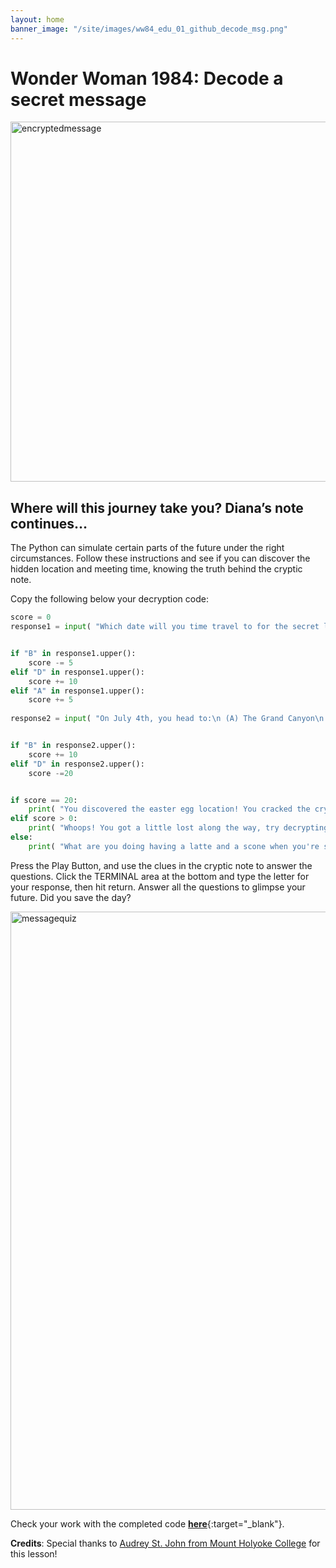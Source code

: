 ```yaml
---
layout: home
banner_image: "/site/images/ww84_edu_01_github_decode_msg.png"
---
```


# Wonder Woman 1984: Decode a secret message

<img width="576" alt="encryptedmessage" src="https://user-images.githubusercontent.com/12758612/86677410-6baef980-bfb0-11ea-95e1-4c766bb569f8.png">

## Where will this journey take you? Diana’s note continues… 

The Python can simulate certain parts of the future under the right circumstances. Follow these instructions and see if you can discover the hidden location and meeting time, knowing the truth behind the cryptic note.

Copy the following below your decryption code:
```python
score = 0
response1 = input( "Which date will you time travel to for the secret location?\n (A) Jan 4, 1984\n (B) Dec 4, 1984\n (C) Feb 4, 1984\n (D) Jul 4, 1984\n" )


if "B" in response1.upper():
    score -= 5
elif "D" in response1.upper():
    score += 10
elif "A" in response1.upper():
    score += 5
    
response2 = input( "On July 4th, you head to:\n (A) The Grand Canyon\n (B) The White House\n (C) The Empire State Building\n (D) The corner coffee shop (with a nagging feeling that there was something special about today)\n" )


if "B" in response2.upper():
    score += 10
elif "D" in response2.upper():
    score -=20


if score == 20: 
    print( "You discovered the easter egg location! You cracked the cryptic note and found the true meaning behind \"oskza ohupo\"!" )
elif score > 0:
    print( "Whoops! You got a little lost along the way, try decrypting the note again!" )
else: 
    print( "What are you doing having a latte and a scone when you're supposed to be at the easter egg location?!")
```

Press the Play Button, and use the clues in the cryptic note to answer the questions. Click the TERMINAL area at the bottom and type the letter for your response, then hit return. Answer all the questions to glimpse your future. Did you save the day?

<img width="957" alt="messagequiz" src="https://user-images.githubusercontent.com/12758612/85894863-61b81a00-b7aa-11ea-8f3c-19e9732cff9d.png">


Check your work with the completed code [**here**](https://github.com/microsoft/WW84-Python-Lessons/blob/master/decrypt.py){:target="_blank"}.

**Credits**: Special thanks to [Audrey St. John from Mount Holyoke College](https://www.mtholyoke.edu/people/audrey-stjohn) for this lesson!
